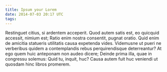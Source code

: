 ```yaml
---
title: Ipsum your Lorem
date: 2014-07-03 20:17 UTC
tags:
---
```


Restinguet citius, si ardentem acceperit. Quod autem satis est, eo quicquid accessit, nimium est; Ratio enim nostra consentit, pugnat oratio. Quid enim de amicitia statueris utilitatis causa expetenda vides. Videmusne ut pueri ne verberibus quidem a contemplandis rebus perquirendisque deterreantur? At ego quem huic anteponam non audeo dicere; Deinde prima illa, quae in congressu solemus: Quid tu, inquit, huc? Causa autem fuit huc veniendi ut quosdam hinc libros promerem. 